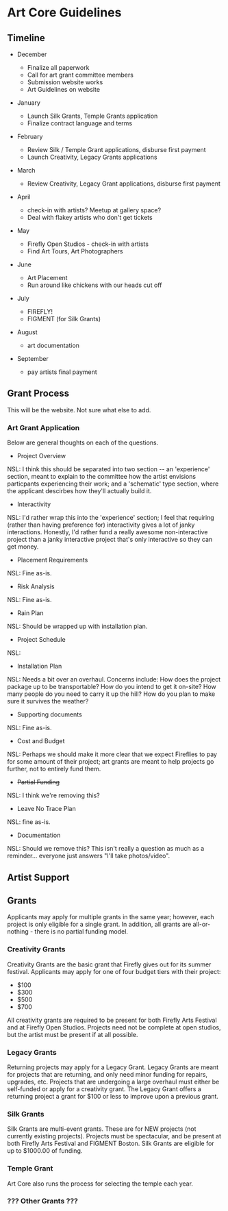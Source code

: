 # Art Core Guidelines

## Timeline

- December
	- Finalize all paperwork
	- Call for art grant committee members
	- Submission website works
	- Art Guidelines on website

- January
	- Launch Silk Grants, Temple Grants application
	- Finalize contract language and terms

- February
	- Review Silk / Temple Grant applications, disburse first payment
	- Launch Creativity, Legacy Grants applications

- March
	- Review Creativity, Legacy Grant applications, disburse first payment

- April
	- check-in with artists? Meetup at gallery space?
	- Deal with flakey artists who don't get tickets

- May
	- Firefly Open Studios 	- check-in with artists
	- Find Art Tours, Art Photographers

- June
	- Art Placement
	- Run around like chickens with our heads cut off

- July
	- FIREFLY!
	- FIGMENT (for Silk Grants)

- August
	- art documentation

- September
	- pay artists final payment


## Grant Process

This will be the website.  Not sure what else to add.

### Art Grant Application

Below are general thoughts on each of the questions.

- Project Overview

NSL: I think this should be separated into two section -- an 'experience' section, meant to explain to the committee how the artist envisions particpants experiencing their work; and a 'schematic' type section, where the applicant descirbes how they'll actually build it.

- Interactivity

NSL: I'd rather wrap this into the 'experience' section; I feel that requiring (rather than having preference for) interactivity gives a lot of janky interactions.  Honestly, I'd rather fund a really awesome non-interactive project than a janky interactive project that's only interactive so they can get money.


- Placement Requirements

NSL: Fine as-is.


- Risk Analysis

NSL: Fine as-is.


- Rain Plan

NSL: Should be wrapped up with installation plan.


- Project Schedule

NSL:


- Installation Plan

NSL: Needs a bit over an overhaul.  Concerns include: How does the project package up to be transportable? How do you intend to get it on-site? How many people do you need to carry it up the hill? How do you plan to make sure it survives the weather?


- Supporting documents

NSL: Fine as-is.


- Cost and Budget

NSL: Perhaps we should make it more clear that we expect Fireflies to pay for some amount of their project; art grants are meant to help projects go further, not to entirely fund them.


- ~~Partial Funding~~

NSL: I think we're removing this?


- Leave No Trace Plan

NSL: fine as-is.


- Documentation

NSL: Should we remove this? This isn't really a question as much as a reminder... everyone just answers "I'll take photos/video".

## Artist Support

## Grants

Applicants may apply for multiple grants in the same year; however, each project is only eligible for a single grant.  In addition, all grants are all-or-nothing 	- there is no partial funding model.


### Creativity Grants

Creativity Grants are the basic grant that Firefly gives out for its summer festival.  Applicants may apply for one of four budget tiers with their project:

- $100
- $300
- $500
- $700

All creativity grants are required to be present for both Firefly Arts Festival and at Firefly Open Studios.  Projects need not be complete at open studios, but the artist must be present if at all possible.


### Legacy Grants

Returning projects may apply for a Legacy Grant.  Legacy Grants are meant for projects that are returning, and only need minor funding for repairs, upgrades, etc.  Projects that are undergoing a large overhaul must either be self-funded or apply for a creativity grant.  The Legacy Grant offers a returning project a grant for $100 or less to improve upon a previous grant.


### Silk Grants

Silk Grants are multi-event grants.  These are for NEW projects (not currently existing projects).  Projects must be spectacular, and be present at both Firefly Arts Festival and FIGMENT Boston.  Silk Grants are eligible for up to $1000.00 of funding.

### Temple Grant

Art Core also runs the process for selecting the temple each year.


### ??? Other Grants ???
